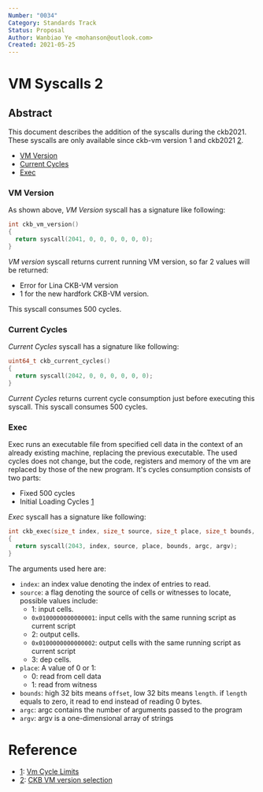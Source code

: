 ```yaml
---
Number: "0034"
Category: Standards Track
Status: Proposal
Author: Wanbiao Ye <mohanson@outlook.com>
Created: 2021-05-25
---
```


# VM Syscalls 2

## Abstract

This document describes the addition of the syscalls during the ckb2021. These syscalls are only available since ckb-vm version 1 and ckb2021 [2].

- [VM Version]
- [Current Cycles]
- [Exec]

### VM Version
[vm version]: #vm-version

As shown above, *VM Version* syscall has a signature like following:

```c
int ckb_vm_version()
{
  return syscall(2041, 0, 0, 0, 0, 0, 0);
}
```

*VM version* syscall returns current running VM version, so far 2 values will be returned:

- Error for Lina CKB-VM version
- 1 for the new hardfork CKB-VM version.

This syscall consumes 500 cycles.

### Current Cycles
[current cycles]: #current-cycles

*Current Cycles* syscall has a signature like following:

```c
uint64_t ckb_current_cycles()
{
  return syscall(2042, 0, 0, 0, 0, 0, 0);
}
```

*Current Cycles* returns current cycle consumption just before executing this syscall. This syscall consumes 500 cycles.


### Exec
[exec]: #exec

Exec runs an executable file from specified cell data in the context of an already existing machine, replacing the previous executable. The used cycles does not change, but the code, registers and memory of the vm are replaced by those of the new program. It's cycles consumption consists of two parts:

- Fixed 500 cycles
- Initial Loading Cycles [1]

*Exec* syscall has a signature like following:

```c
int ckb_exec(size_t index, size_t source, size_t place, size_t bounds, int argc, char* argv[])
{
  return syscall(2043, index, source, place, bounds, argc, argv);
}
```

The arguments used here are:

* `index`: an index value denoting the index of entries to read.
* `source`: a flag denoting the source of cells or witnesses to locate, possible values include:
    + 1: input cells.
    + `0x0100000000000001`: input cells with the same running script as current script
    + 2: output cells.
    + `0x0100000000000002`: output cells with the same running script as current script
    + 3: dep cells.
* `place`: A value of 0 or 1:
    + 0: read from cell data
    + 1: read from witness
* `bounds`: high 32 bits means `offset`, low 32 bits means `length`. if `length` equals to zero, it read to end instead of reading 0 bytes.
* `argc`: argc contains the number of arguments passed to the program
* `argv`: argv is a one-dimensional array of strings


# Reference

* [1]: [Vm Cycle Limits][1]
* [2]: [CKB VM version selection][2]

[1]: ../0014-vm-cycle-limits/0014-vm-cycle-limits.md
[2]: ../0232-ckb-vm-version-selection/0232-ckb-vm-version-selection.md
